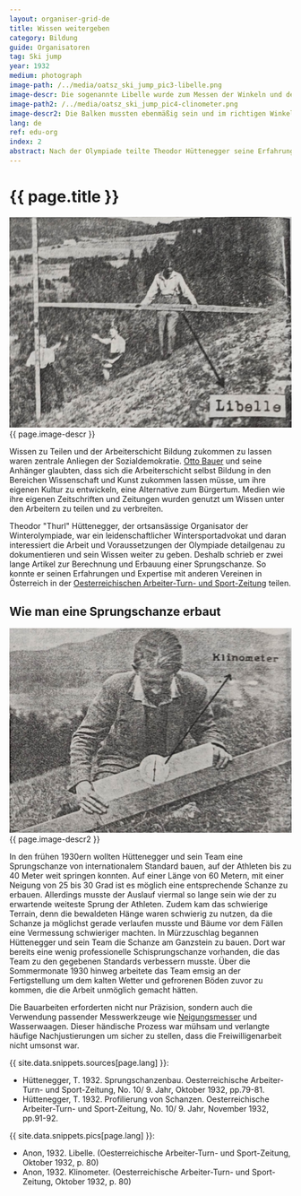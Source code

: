 ```yaml
---
layout: organiser-grid-de
title: Wissen weitergeben
category: Bildung
guide: Organisatoren
tag: Ski jump
year: 1932
medium: photograph
image-path: /../media/oatsz_ski_jump_pic3-libelle.png
image-descr: Die sogenannte Libelle wurde zum Messen der Winkeln und der Steigung benutzt. Das Fluchten der Holzbalken war mühselig und erforderte viel Fingerspitzengefühl.
image-path2: /../media/oatsz_ski_jump_pic4-clinometer.png
image-descr2: Die Balken mussten ebenmäßig sein und im richtigen Winkel geschnitten. Hütteneggers Team benutzte einen Neigungsmesser um genauer arbeiten zu können.
lang: de
ref: edu-org
index: 2
abstract: Nach der Olympiade teilte Theodor Hüttenegger seine Erfahrungen und sein Wissen über den Bau von Schisprungschanzen für ein internationales Wettkampfniveau mit einer breitere Öffentlichkeit in der Oesterreichischen Arbeiter-Turn- und Sportzeitschrift
---
```

<body>
    <div class="infotext">
        <h1  id="title">{{ page.title }}</h1>
        <div class="grid-item" id="exhibit-image"><img src="/../media/oatsz_ski_jump_pic3-libelle.png" class="img-fluid" alt="{{ page.image-descr }}">{{ page.image-descr }}</div>
        <p>Wissen zu Teilen und der Arbeiterschicht Bildung zukommen zu lassen waren zentrale Anliegen der Sozialdemokratie. <a href="#" class="link-info" data-toggle="tooltip" title="Österreichischer Politiker und führender Theoretiker der Sozialdemokraten. Er hatte großen Einfluss auf den Inhalt des Linzer Programms">Otto Bauer</a> und seine Anhänger glaubten, dass sich die Arbeiterschicht selbst Bildung in den Bereichen Wissenschaft und Kunst zukommen lassen müsse, um ihre eigenen Kultur zu entwickeln, eine Alternative zum Bürgertum. Medien wie ihre eigenen Zeitschriften und Zeitungen wurden genutzt um Wissen unter den Arbeitern zu teilen und zu verbreiten.</p>
        <p>Theodor "Thurl" Hüttenegger, der ortsansässige Organisator der Winterolympiade, war ein leidenschaftlicher Wintersportadvokat und daran interessiert die Arbeit und Voraussetzungen der Olympiade detailgenau zu dokumentieren und sein Wissen weiter zu geben. Deshalb schrieb er zwei lange Artikel zur Berechnung und Erbauung einer Sprungschanze. So konnte er seinen Erfahrungen und Expertise mit anderen Vereinen in Österreich in der <span class="source"><a href="#" class="translation" data-toggle="tooltip" title="Austrian workers gymnastics and sports newspaper">Oesterreichischen Arbeiter-Turn- und Sport-Zeitung</a></span> teilen.</p>
        <h2>Wie man eine Sprungschanze erbaut</h2>
        <div class="grid-item" id="exhibit-image"><img src="/../media/oatsz_ski_jump_pic4-clinometer.png" class="img-fluid" alt="{{ page.image-descr2 }}">{{ page.image-descr2 }}</div>
        <p> In den frühen 1930ern wollten Hüttenegger und sein Team eine Sprungschanze von internationalem Standard bauen, auf der Athleten bis zu 40 Meter weit springen konnten. Auf einer Länge von 60 Metern, mit einer Neigung von 25 bis 30 Grad ist es möglich eine entsprechende Schanze zu erbauen. Allerdings musste der Auslauf viermal so lange sein wie der zu erwartende weiteste Sprung der Athleten. Zudem kam das schwierige Terrain, denn die bewaldeten Hänge waren schwierig zu nutzen, da die Schanze ja möglichst gerade verlaufen musste und Bäume vor dem Fällen eine Vermessung schwieriger machten. In Mürzzuschlag begannen Hüttenegger und sein Team die Schanze am Ganzstein zu bauen. Dort war bereits eine wenig professionelle Schisprungschanze vorhanden, die das Team zu den gegebenen Standards verbessern musste. Über die Sommermonate 1930 hinweg arbeitete das Team emsig an der Fertigstellung um dem kalten Wetter und gefrorenen Böden zuvor zu kommen, die die Arbeit unmöglich gemacht hätten.</p>
        <p>Die Bauarbeiten erforderten nicht nur Präzision, sondern auch die Verwendung passender Messwerkzeuge wie <a href="#" class="link-info" data-toggle="tooltip" title="Damit wurden die Neigungswinkel der Schanze und des Auslaufs gemessen">Neigungsmesser</a> und Wasserwaagen. Dieser händische Prozess war mühsam und verlangte häufige Nachjustierungen um sicher zu stellen, dass die Freiwilligenarbeit nicht umsonst war. </p>
        <div class="resources">
            <div class="resource-title">{{ site.data.snippets.sources[page.lang] }}:</div>
                <ul>
                    <li>Hüttenegger, T. 1932. Sprungschanzenbau. <span id="source">Oesterreichische Arbeiter-Turn- und Sport-Zeitung</span>, No. 10/ 9. Jahr, Oktober 1932, pp.79-81.</li>
                    <li>Hüttenegger, T. 1932. Profilierung von Schanzen. <span id="source">Oesterreichische Arbeiter-Turn- und Sport-Zeitung</span>, No. 10/ 9. Jahr, November 1932, pp.91-92.</li>
                </ul>
        </div>
        <div class="resources">
            <div class="resource-title">{{ site.data.snippets.pics[page.lang] }}:</div>
                <ul>
                    <li>Anon, 1932. Libelle. (<span id="source">Oesterreichische Arbeiter-Turn- und Sport-Zeitung, Oktober 1932</span>, p. 80) </li>
                    <li>Anon, 1932. Klinometer. (<span id="source">Oesterreichische Arbeiter-Turn- und Sport-Zeitung, Oktober 1932</span>, p. 80) </li>
                </ul>
        </div>
    </div>
</body> 